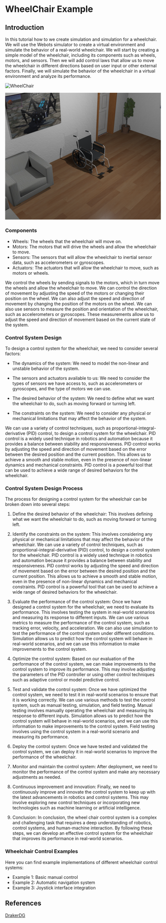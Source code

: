 # WheelChair Example

## Introduction

In this tutorial how to we create simulation and simulation for a wheelchair. We will use the Webots simulator to create a virtual environment and simulate the behavior of a real-world wheelchair.
We will start by creating a simple model of the wheelchair, including its components such as wheels, motors, and sensors. Then we will add control laws that allow us to move the wheelchair in different directions based on user input or other external factors. Finally, we will simulate the behavior of the wheelchair in a virtual environment and analyze its performance. 

![WheelChair](../assets/videos/wheel-chair/video1.gif)

![WheelChair](../assets/images/wheel-chair/wheel-chair1.png)

### Components

* Wheels: The wheels that the wheelchair will move on.
* Motors: The motors that will drive the wheels and allow the wheelchair to move.
* Sensors: The sensors that will allow the wheelchair to inertial sensor data, such as accelerometers or gyroscopes.
* Actuators: The actuators that will allow the wheelchair to move, such as motors or wheels.
  
We control the wheels by sending signals to the motors, which in turn move the wheels and allow the wheelchair to move. We can control the direction of movement by adjusting the speed of the motors or changing their position on the wheel. We can also adjust the speed and direction of movement by changing the position of the motors on the wheel.
We can also use sensors to measure the position and orientation of the wheelchair, such as accelerometers or gyroscopes. These measurements allow us to adjust the speed and direction of movement based on the current state of the system.

### Control System Design

To design a control system for the wheelchair, we need to consider several factors:
* The dynamics of the system: We need to model the non-linear and unstable behavior of the system.

* The sensors and actuators available to us: We need to consider the types of sensors we have access to, such as accelerometers or gyroscopes, and the type of motors we can use.

* The desired behavior of the system: We need to define what we want the wheelchair to do, such as moving forward or turning left.

* The constraints on the system: We need to consider any physical or mechanical limitations that may affect the behavior of the system.

We can use a variety of control techniques, such as proportional-integral-derivative (PID) control, to design a control system for the wheelchair. PID control is a widely used technique in robotics and automation because it provides a balance between stability and responsiveness. PID control works by adjusting the speed and direction of movement based on the error between the desired position and the current position. This allows us to achieve a smooth and stable motion, even in the presence of non-linear dynamics and mechanical constraints. PID control is a powerful tool that can be used to achieve a wide range of desired behaviors for the wheelchair.

### Control System Design Process

The process for designing a control system for the wheelchair can be broken down into several steps:
1. Define the desired behavior of the wheelchair: This involves defining what we want the wheelchair to do, such as moving forward or turning left.

2. Identify the constraints on the system: This involves considering any physical or mechanical limitations that may affect the behavior of the wheelchair. We can use a variety of control techniques, such as proportional-integral-derivative (PID) control, to design a control system for the wheelchair. PID control is a widely used technique in robotics and automation because it provides a balance between stability and responsiveness. PID control works by adjusting the speed and direction of movement based on the error between the desired position and the current position. This allows us to achieve a smooth and stable motion, even in the presence of non-linear dynamics and mechanical constraints. PID control is a powerful tool that can be used to achieve a wide range of desired behaviors for the wheelchair.

3. Evaluate the performance of the control system: Once we have designed a control system for the wheelchair, we need to evaluate its performance. This involves testing the system in real-world scenarios and measuring its response to different inputs. We can use various metrics to measure the performance of the control system, such as tracking error, velocity, and acceleration. We can also use simulation to test the performance of the control system under different conditions. Simulation allows us to predict how the control system will behave in real-world scenarios, and we can use this information to make improvements to the control system.

4. Optimize the control system: Based on our evaluation of the performance of the control system, we can make improvements to the control system to improve its performance. This may involve adjusting the parameters of the PID controller or using other control techniques such as adaptive control or model predictive control.

5. Test and validate the control system: Once we have optimized the control system, we need to test it in real-world scenarios to ensure that it is working correctly. We can use various methods to test the control system, such as manual testing, simulation, and field testing. Manual testing involves manually operating the wheelchair and measuring its response to different inputs. Simulation allows us to predict how the control system will behave in real-world scenarios, and we can use this information to make improvements to the control system. Field testing involves using the control system in a real-world scenario and measuring its performance.

6. Deploy the control system: Once we have tested and validated the control system, we can deploy it in real-world scenarios to improve the performance of the wheelchair.

7. Monitor and maintain the control system: After deployment, we need to monitor the performance of the control system and make any necessary adjustments as needed.

8. Continuous improvement and innovation: Finally, we need to continuously improve and innovate the control system to keep up with the latest advancements in robotics and control systems. This may involve exploring new control techniques or incorporating new technologies such as machine learning or artificial intelligence.

9.  Conclusion: In conclusion, the wheel chair control system is a complex and challenging task that requires a deep understanding of robotics, control systems, and human-machine interaction. By following these steps, we can develop an effective control system for the wheelchair that improves its performance in real-world scenarios.

### Wheelchair Control Examples

Here you can find example implementations of different wheelchair control systems:

- Example 1: Basic manual control
- Example 2: Automatic navigation system
- Example 3: Joystick interface integration


## References

[DrakerDG](https://github.com/DrakerDG/Webotz)
